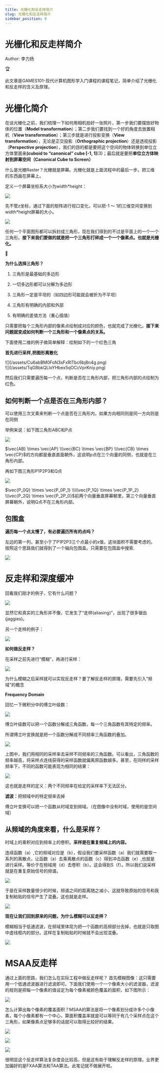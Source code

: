 ```yaml
---
title: 光栅化和反走样简介
slug: 光栅化和反走样简介
sidebar_position: 0
---
```



# 光栅化和反走样简介

Author: 李力扬

<div class="callout callout-bg-2 callout-border-2">
<div class='callout-emoji'>🏆</div>
<p>此文章是GAMES101-现代计算机图形学入门课程的课程笔记，简单介绍了光栅化和反走样的含义及原理。</p>
</div>

# 光栅化简介

在谈光栅化之前，我们梳理一下如何用相机拍好一张照片，第一步我们要摆放好物体的位置（<b>Model transformation</b>）；第二步我们要找到一个好的角度去放置相机（<b>View transformation</b>）；第三步就是进行投影变换（<b>View transformation</b>），无论是正交投影（<b>Orthographic projection</b>）还是透视投影（<b>Perspective projection</b>），我们的目的都是要把这个空间的物体转换到单位立方体里面来<b>(cuboid to “canonical” cube [-1, 1]</b>(3)；最后就是要把<b>单位立方体映射到屏幕空间（Canonical Cube to Screen）</b>

什么是光栅Raster？光栅就是屏幕。光栅化就是上面流程中的最后一步。把三维的东西画在屏幕上。

定义一个屏幕坐标系大小为width*height：

![](/assets/UmAvbdHJvopHaVxJiYHcbCWtn3v.png)

先不管z坐标，通过下面的矩阵进行视口变化，可以把-1 ～ 1的三维空间变换到width*height屏幕的大小。

![](/assets/EnoIbgysoo9ICFxzse3chjvanVc.png)

任何一个平面图形都可以拆封成三角形，现在我们得到的不过是平面上的一个一个三角形。<b>接下来我们要做的就是把一个三角形打碎成一个一个像素点。也就是光栅化。</b>

<div class="callout callout-bg-2 callout-border-2">
<div class='callout-emoji'>🦄</div>
<p><b>为什么选择三角形？</b></p>
<ol>
<li><p>三角形是最基础的多边形</p>
</li>
<li><p>一切多边形都可以分解为多边形</p>
</li>
<li><p>三角形一定是平坦的（如四边形可能就会被折为不平坦）</p>
</li>
<li><p>三角形有明确的内部和外部</p>
</li>
<li><p>有明确的差值方法（重心插值）</p>
</li>
</ol>
</div>

只需要把每个三角形内部的像素点绘制成对应的颜色，也就完成了光栅化。<b>接下来问题就变成如何判断一个三角形和一个像素点的关系。</b>

下面使用二维的例子做简单解释：绘制如下的一个红色三角

<b>首先进行采样,把图形离散化</b>

<div class="flex gap-3 columns-2" column-size="2">
<div class="w-[49%]" width-ratio="49">
![](/assets/Cu6abBM0FoN3sFxRlTbc6bj8n4g.png)
</div>
<div class="w-[50%]" width-ratio="50">
![](/assets/TqGBbkQLloYHbex5qOCcVprKniy.png)
</div>
</div>

然后我们只需要遍历每一个点，判断是否在三角形内部，把三角形内部的点绘制为红色。

## <b>如何判断一个点是否在三角形内部？</b>

可以使用三次叉乘来判断一个点是否在三角形内，如果方向相同则是同一方向则是在同侧

举例来说：如下图三角形ABC和P点

![](/assets/LbnTb9TkEoPUXExajN0cwPlVnNb.png)

$\vec{AB} \times \vec{AP} \\\vec{BC} \times \vec{BP} \\\vec{CB} \times \vec{CP}$的方向都是垂直直面朝外，这说明p点在三个向量的同侧，也就是在三角形内部。

再如下图三角形P1P2P3和Q点

![](/assets/Z594b7LOZowHv1xb3Fmc4azpnrf.png)

$\vec{P_0Q} \times \vec{P_0P_1} \\\\\vec{P_1Q} \times \vec{P_1P_2} \\\vec{P_2Q} \times \vec{P_2P_0}$前两个向量垂直屏幕朝里，第三个向量垂直屏幕朝外，说明Q点不在三角形内部。

## 包围盒

<b>遍历每一个点太慢了，有必要遍历所有的点吗？</b>

左边的第一列，甚至小于了P1P2P3三个点最小的x值，这块面积不需要考虑的。按照这个思路我们就得到了一个轴向包围盒。只需要在包围盒中搜索.

![](/assets/MvwUba13AoSzW1xeX3ecXwq5nih.png)

# 反走样和深度缓冲

回看我们刚才的例子，它有什么问题？

![](/assets/UGtIbrV9UodyqGxfgLCc5Eu5nUh.png)

显然它和真实的三角形并不像，它发生了“走样(aliasing)”，出现了很多锯齿(jaggies)。

另一个走样的例子：

![](/assets/MRCDbdv9uojA6YxoQhWchMI5nsh.png)

<b>如何做反走样？</b>

在采样之前先进行“模糊”，再进行采样：

![](/assets/Zo1dbq4lCofzjKxLaq0cD1lSnss.png)

为什么模糊之后采样就可以实现反走样？要了解反走样的原理，需要先引入“频域”的概念

<b>Frequency Domain</b>

回忆一下微积分中的傅立叶级数：

![](/assets/AGUnbtRkCoc0XFxrPZrcnfjTntg.png)

傅立叶级数可以把一个函数分解成三角函数，每一个三角函数有其特定的频率。

所谓傅立叶变换就是把一个函数分解成不同频率三角函数的叠加。

![](/assets/TT7VbVeglowM4Oxt5O2cAsYOnRS.png)

上图中，我们用相同的采样率去采样不同频率的三角函数。可以看出，三角函数的频率越高，将采样点连线获得的采样函数就偏离原函数越多。甚至，在同样的采样频率下，不同的函数可能表现为相同的结果：

![](/assets/JdoybuEo8oEYuixOJXKcIKIvnud.png)

这也就是走样的定义：两个不同频率在给定的采样率下无法区分。

<b>滤波：</b>把频域中的特定频率去掉

傅立叶变换可以把一个函数从时域变到频域。（在图像中没有时域，使用的是空间域）

## <b>从频域的角度来看，什么是采样？</b>

时域上的乘积对应到频率上的卷积。<b>采样是在重复频域上的内容。</b>

连续函数（a）,它的频域对应是（b），假设我们要采样函数（a）我们就需要取一系列的离散点，让函数（a）去乘离散点的函数（c）得到冲击函数（e）,也就是进行采样。等价于在频域用（d）去卷积（b）。这会得到S（f）。所以我们说采样就是在重复原始信号的频谱。

![](/assets/As4Bb85Nlo7QPFxrKOacIa6Mn0b.png)

于是在采样数量很少的时候，频谱之间的距离随之减小，这就导致原始的信号和我复制粘贴的信号产生了混叠。这也就是走样。

![](/assets/YBp1bgNcYoBSDkxYgYOcfW71n3b.png)

<b>现在让我们回到原来的问题，为什么模糊可以反走样？</b>

模糊相当于低通滤波，在频域里体现为把一个函数的高频部分去掉，也就是只取图中虚线框内的部分。这样在复制粘贴的时候就不会出现混叠。

![](/assets/CFl8bi5IhoYxZbxgyEjcNoKGnAe.png)

# MSAA反走样

通过上面的思路，我们怎么在实际工程中做反走样呢？
首先模糊图像：这只需要用一个低通滤波器进行滤波即可。下面我们使用一个一个像素大小的滤波器，滤波的规则是把每一个像素的值设定为每个像素被颜色覆盖的面积，如下图所示：

![](/assets/CzZobQHwJoH8exxX8X0cZ0JJnii.png)

怎么计算出每个像素的覆盖面积？MSAA的算法是将一个像素划分成许多个小像素，每个小像素都有一个中心，算面积覆盖率就是可以等同于有几个采样点在这个三角形，如果像素点足够多的话就可以取得比较好的结果。

![](/assets/HN53bYmMooP5BBxwVjocGbjDnNM.png)

![](/assets/HbPcbD9P7o4xJjxDxQOcRl7On3g.png)

![](/assets/RaXrbFbz7os0adx4pqmcjksZnUf.png)

很明显这个反走样算法复杂度会比较高，但是这有助于理解反走样的原理。业界更加偏好的是FXAA算法和TAA算法。此笔记就不做展开啦。

